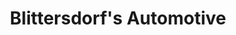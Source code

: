 ---
title: "Blittersdorf's Automotive"
url: /kennett-square/blittersdorfs-automotive/
shop: Autowerkstatt
---